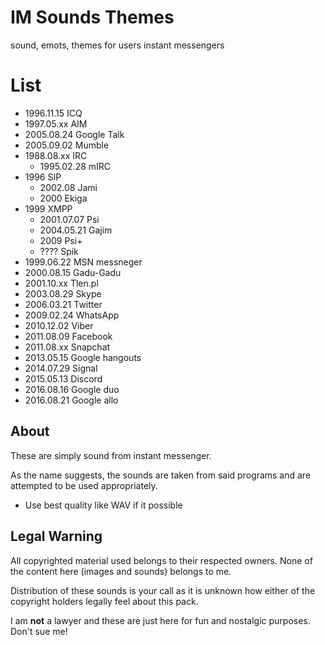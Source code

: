 IM Sounds Themes
===================================
sound, emots, themes for users instant messengers

# List
*	1996.11.15 ICQ
*	1997.05.xx AIM
*	2005.08.24 Google Talk
*	2005.09.02 Mumble
* 1988.08.xx IRC
	* 1995.02.28 mIRC
* 1996 SIP
	* 2002.08 Jami
	* 2000 Ekiga
* 1999 XMPP
	* 2001.07.07 Psi
	* 2004.05.21 Gajim
	* 2009 Psi+
	* ???? Spik
* 1999.06.22 MSN messneger
* 2000.08.15 Gadu-Gadu
* 2001.10.xx Tlen.pl
* 2003.08.29 Skype
* 2006.03.21 Twitter
* 2009.02.24 WhatsApp
* 2010.12.02 Viber
* 2011.08.09 Facebook
* 2011.08.xx Snapchat
* 2013.05.15 Google hangouts
* 2014.07.29 Signal
* 2015.05.13 Discord
* 2016.08.16 Google duo
* 2016.08.21 Google allo

About
-----

These are simply sound from instant messenger. 

As the name suggests, the sounds are taken from said programs and are 
attempted to be used appropriately.

- Use best quality like WAV if it possible

Legal Warning
-------------

All copyrighted material used belongs to their respected owners. None of 
the content here (images and sounds) belongs to me.

Distribution of these sounds is your call as it is unknown how either of 
the copyright holders legally feel about this pack.

I am **not** a lawyer and these are just here for fun and nostalgic 
purposes. Don't sue me!
